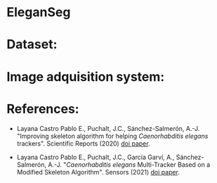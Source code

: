 # EleganSeg


# Dataset:


# Image adquisition system:



# References:
- Layana Castro Pablo E., Puchalt, J.C., Sánchez-Salmerón, A.-J. "Improving skeleton algorithm for helping *Caenorhabditis elegans* trackers". Scientific Reports (2020) [doi paper](https://doi.org/10.1038/s41598-020-79430-8).

- Layana Castro Pablo E., Puchalt, J.C., García Garví, A., Sánchez-Salmerón, A.-J. "*Caenorhabditis elegans* Multi-Tracker Based on a Modified Skeleton Algorithm". Sensors (2021) [doi paper](https://doi.org/10.3390/s21165622).
